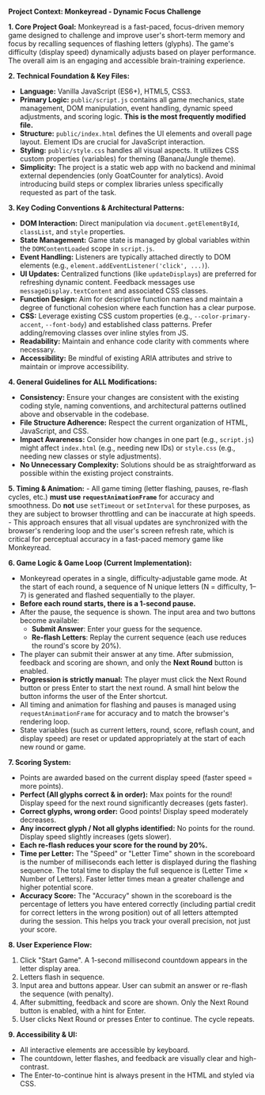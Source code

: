 **Project Context: Monkeyread - Dynamic Focus Challenge**

**1. Core Project Goal:**
Monkeyread is a fast-paced, focus-driven memory game designed to challenge and improve user's short-term memory and focus by recalling sequences of flashing letters (glyphs). The game's difficulty (display speed) dynamically adjusts based on player performance. The overall aim is an engaging and accessible brain-training experience.

**2. Technical Foundation & Key Files:**
   - **Language:** Vanilla JavaScript (ES6+), HTML5, CSS3.
   - **Primary Logic:** `public/script.js` contains all game mechanics, state management, DOM manipulation, event handling, dynamic speed adjustments, and scoring logic. **This is the most frequently modified file.**
   - **Structure:** `public/index.html` defines the UI elements and overall page layout. Element IDs are crucial for JavaScript interaction.
   - **Styling:** `public/style.css` handles all visual aspects. It utilizes CSS custom properties (variables) for theming (Banana/Jungle theme).
   - **Simplicity:** The project is a static web app with no backend and minimal external dependencies (only GoatCounter for analytics). Avoid introducing build steps or complex libraries unless specifically requested as part of the task.

**3. Key Coding Conventions & Architectural Patterns:**
   - **DOM Interaction:** Direct manipulation via `document.getElementById`, `classList`, and `style` properties.
   - **State Management:** Game state is managed by global variables within the `DOMContentLoaded` scope in `script.js`.
   - **Event Handling:** Listeners are typically attached directly to DOM elements (e.g., `element.addEventListener('click', ...)`).
   - **UI Updates:** Centralized functions (like `updateDisplays`) are preferred for refreshing dynamic content. Feedback messages use `messageDisplay.textContent` and associated CSS classes.
   - **Function Design:** Aim for descriptive function names and maintain a degree of functional cohesion where each function has a clear purpose.
   - **CSS:** Leverage existing CSS custom properties (e.g., `--color-primary-accent`, `--font-body`) and established class patterns. Prefer adding/removing classes over inline styles from JS.
   - **Readability:** Maintain and enhance code clarity with comments where necessary.
   - **Accessibility:** Be mindful of existing ARIA attributes and strive to maintain or improve accessibility.

**4. General Guidelines for ALL Modifications:**
   - **Consistency:** Ensure your changes are consistent with the existing coding style, naming conventions, and architectural patterns outlined above and observable in the codebase.
   - **File Structure Adherence:** Respect the current organization of HTML, JavaScript, and CSS.
   - **Impact Awareness:** Consider how changes in one part (e.g., `script.js`) might affect `index.html` (e.g., needing new IDs) or `style.css` (e.g., needing new classes or style adjustments).
   - **No Unnecessary Complexity:** Solutions should be as straightforward as possible within the existing project constraints.

**5. Timing & Animation:**
    - All game timing (letter flashing, pauses, re-flash cycles, etc.) **must use `requestAnimationFrame`** for accuracy and smoothness. Do **not** use `setTimeout` or `setInterval` for these purposes, as they are subject to browser throttling and can be inaccurate at high speeds.
    - This approach ensures that all visual updates are synchronized with the browser's rendering loop and the user's screen refresh rate, which is critical for perceptual accuracy in a fast-paced memory game like Monkeyread.

**6. Game Logic & Game Loop (Current Implementation):**
- Monkeyread operates in a single, difficulty-adjustable game mode. At the start of each round, a sequence of N unique letters (N = difficulty, 1–7) is generated and flashed sequentially to the player.
- **Before each round starts, there is a 1-second pause.**
- After the pause, the sequence is shown. The input area and two buttons become available:
    - **Submit Answer**: Enter your guess for the sequence.
    - **Re-flash Letters**: Replay the current sequence (each use reduces the round's score by 20%).
- The player can submit their answer at any time. After submission, feedback and scoring are shown, and only the **Next Round** button is enabled.
- **Progression is strictly manual:** The player must click the Next Round button or press Enter to start the next round. A small hint below the button informs the user of the Enter shortcut.
- All timing and animation for flashing and pauses is managed using `requestAnimationFrame` for accuracy and to match the browser's rendering loop.
- State variables (such as current letters, round, score, reflash count, and display speed) are reset or updated appropriately at the start of each new round or game.

**7. Scoring System:**
- Points are awarded based on the current display speed (faster speed = more points).
- **Perfect (All glyphs correct & in order):** Max points for the round! Display speed for the next round significantly decreases (gets faster).
- **Correct glyphs, wrong order:** Good points! Display speed moderately decreases.
- **Any incorrect glyph / Not all glyphs identified:** No points for the round. Display speed slightly increases (gets slower).
- **Each re-flash reduces your score for the round by 20%.**
- **Time per Letter:** The "Speed" or "Letter Time" shown in the scoreboard is the number of milliseconds each letter is displayed during the flashing sequence. The total time to display the full sequence is (Letter Time × Number of Letters). Faster letter times mean a greater challenge and higher potential score.
- **Accuracy Score:** The "Accuracy" shown in the scoreboard is the percentage of letters you have entered correctly (including partial credit for correct letters in the wrong position) out of all letters attempted during the session. This helps you track your overall precision, not just your score.

**8. User Experience Flow:**
1. Click "Start Game". A 1-second millisecond countdown appears in the letter display area.
2. Letters flash in sequence.
3. Input area and buttons appear. User can submit an answer or re-flash the sequence (with penalty).
4. After submitting, feedback and score are shown. Only the Next Round button is enabled, with a hint for Enter.
5. User clicks Next Round or presses Enter to continue. The cycle repeats.

**9. Accessibility & UI:**
- All interactive elements are accessible by keyboard.
- The countdown, letter flashes, and feedback are visually clear and high-contrast.
- The Enter-to-continue hint is always present in the HTML and styled via CSS.
